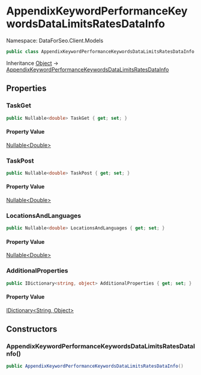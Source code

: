 # AppendixKeywordPerformanceKeywordsDataLimitsRatesDataInfo

Namespace: DataForSeo.Client.Models

```csharp
public class AppendixKeywordPerformanceKeywordsDataLimitsRatesDataInfo
```

Inheritance [Object](https://docs.microsoft.com/en-us/dotnet/api/system.object) → [AppendixKeywordPerformanceKeywordsDataLimitsRatesDataInfo](./dataforseo.client.models.appendixkeywordperformancekeywordsdatalimitsratesdatainfo.md)

## Properties

### **TaskGet**

```csharp
public Nullable<double> TaskGet { get; set; }
```

#### Property Value

[Nullable&lt;Double&gt;](https://docs.microsoft.com/en-us/dotnet/api/system.nullable-1)<br>

### **TaskPost**

```csharp
public Nullable<double> TaskPost { get; set; }
```

#### Property Value

[Nullable&lt;Double&gt;](https://docs.microsoft.com/en-us/dotnet/api/system.nullable-1)<br>

### **LocationsAndLanguages**

```csharp
public Nullable<double> LocationsAndLanguages { get; set; }
```

#### Property Value

[Nullable&lt;Double&gt;](https://docs.microsoft.com/en-us/dotnet/api/system.nullable-1)<br>

### **AdditionalProperties**

```csharp
public IDictionary<string, object> AdditionalProperties { get; set; }
```

#### Property Value

[IDictionary&lt;String, Object&gt;](https://docs.microsoft.com/en-us/dotnet/api/system.collections.generic.idictionary-2)<br>

## Constructors

### **AppendixKeywordPerformanceKeywordsDataLimitsRatesDataInfo()**

```csharp
public AppendixKeywordPerformanceKeywordsDataLimitsRatesDataInfo()
```
